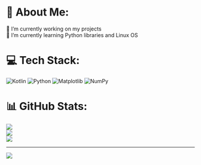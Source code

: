 # 💫 About Me:
🔭 I’m currently working on my projects<br>🌱 I’m currently learning Python libraries and Linux OS<br>


# 💻 Tech Stack:
![Kotlin](https://img.shields.io/badge/kotlin-%237F52FF.svg?style=for-the-badge&logo=kotlin&logoColor=white) ![Python](https://img.shields.io/badge/python-3670A0?style=for-the-badge&logo=python&logoColor=ffdd54) ![Matplotlib](https://img.shields.io/badge/Matplotlib-%23ffffff.svg?style=for-the-badge&logo=Matplotlib&logoColor=black) ![NumPy](https://img.shields.io/badge/numpy-%23013243.svg?style=for-the-badge&logo=numpy&logoColor=white)
# 📊 GitHub Stats:
![](https://github-readme-stats.vercel.app/api?username=Batyrkhanes&theme=dark&hide_border=false&include_all_commits=false&count_private=false)<br/>
![](https://nirzak-streak-stats.vercel.app/?user=Batyrkhanes&theme=dark&hide_border=false)<br/>
![](https://github-readme-stats.vercel.app/api/top-langs/?username=Batyrkhanes&theme=dark&hide_border=false&include_all_commits=false&count_private=false&layout=compact)

---
[![](https://visitcount.itsvg.in/api?id=Batyrkhanes&icon=0&color=0)](https://visitcount.itsvg.in)

<!-- Proudly created with GPRM ( https://gprm.itsvg.in ) -->
